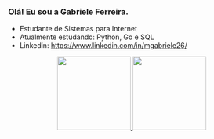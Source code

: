 ### Olá! Eu sou a Gabriele Ferreira.

- Estudante de Sistemas para Internet
- Atualmente estudando: Python, Go e SQL
- Linkedin: https://www.linkedin.com/in/mgabriele26/

<div align="center">
  <a href="https://github.com/mgabrielef">
  <img height="150em" src="https://github-readme-stats.vercel.app/api?username=mgabrielef&show_icons=true&theme=tokyonight&include_all_commits=true&count_private=true"/>
  <img height="150em" src="https://github-readme-stats.vercel.app/api/top-langs/?username=mgabrielef&layout=compact&langs_count=7&theme=tokyonight"/>
</div>

